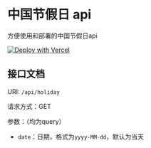 # 中国节假日 api

方便使用和部署的中国节假日api

[![Deploy with Vercel](https://vercel.com/button)](https://vercel.com/new/clone?repository-url=https%3A%2F%2Fgithub.com%2Fpaulzhn%2Fchinese-holiday-api)

## 接口文档

URI: `/api/holiday`

请求方式：GET

参数：（均为query）

- `date`：日期，格式为`yyyy-MM-dd`，默认为当天